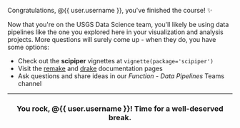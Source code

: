 Congratulations, @{{ user.username }}, you've finished the course! :sparkles:

Now that you're on the USGS Data Science team, you'll likely be using data pipelines like the one you explored here in your visualization and analysis projects. More questions will surely come up - when they do, you have some options:

- Check out the **scipiper** vignettes at `vignette(package='scipiper')`
- Visit the [remake](https://github.com/richfitz/remake/blob/master/README.md) and [drake](https://books.ropensci.org/drake/) documentation pages
- Ask questions and share ideas in our *Function - Data Pipelines* Teams channel

<hr><h3 align="center">You rock, @{{ user.username }}! Time for a well-deserved break.</h3>
